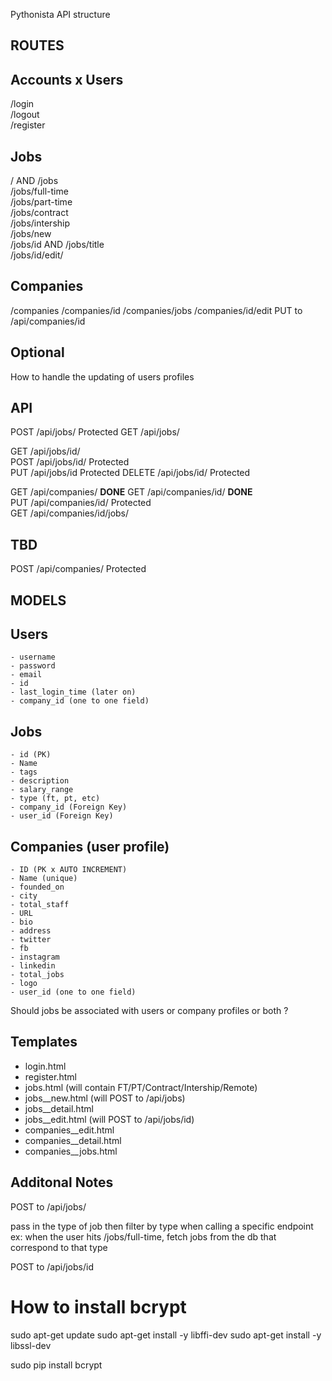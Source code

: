 Pythonista API structure 

ROUTES 
-----------------------------

## Accounts x Users
/login                    
/logout                  
/register               

## Jobs 
/ AND /jobs            
/jobs/full-time       
/jobs/part-time      
/jobs/contract      
/jobs/intership    
/jobs/new         
/jobs/id AND /jobs/title        
/jobs/id/edit/                 

## Companies 
/companies 
/companies/id
/companies/jobs 
/companies/id/edit PUT to /api/companies/id


## Optional

How to handle the updating of users profiles


API
------------------------------
POST   /api/jobs/                          Protected
GET    /api/jobs/                     

GET    /api/jobs/id/                       
POST   /api/jobs/id/                       Protected  
PUT    /api/jobs/id                        Protected
DELETE /api/jobs/id/                       Protected 

GET    /api/companies/ **DONE**
GET    /api/companies/id/ **DONE**                      
PUT    /api/companies/id/                  Protected      
GET    /api/companies/id/jobs/             

TBD
--------------------------------
POST   /api/companies/                     Protected

MODELS
----------------------------------

## Users
    - username
    - password
    - email
    - id
    - last_login_time (later on)
    - company_id (one to one field)

## Jobs
    - id (PK)
    - Name
    - tags
    - description
    - salary_range
    - type (ft, pt, etc) 
    - company_id (Foreign Key)
    - user_id (Foreign Key)

## Companies (user profile)
    - ID (PK x AUTO INCREMENT)
    - Name (unique)
    - founded_on
    - city
    - total_staff
    - URL 
    - bio
    - address
    - twitter
    - fb
    - instagram
    - linkedin
    - total_jobs
    - logo
    - user_id (one to one field)

Should jobs be associated with users or company profiles or both ?

## Templates 

- login.html
- register.html
- jobs.html (will contain FT/PT/Contract/Intership/Remote)
- jobs__new.html (will POST to /api/jobs)
- jobs__detail.html
- jobs__edit.html (will POST to /api/jobs/id)
- companies__edit.html 
- companies__detail.html
- companies__jobs.html


## Additonal Notes 

POST to /api/jobs/

pass in the type of job
then filter by type when calling a specific endpoint 
ex: when the user hits /jobs/full-time, fetch jobs from the db that correspond to that
type


POST to /api/jobs/id


# How to install bcrypt

sudo apt-get update 
sudo apt-get install -y libffi-dev
sudo apt-get install -y libssl-dev

sudo pip install bcrypt



